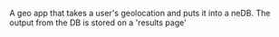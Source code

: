 A geo app that takes a user's geolocation and puts it into a neDB. 
The output from the DB is stored on a 'results page'